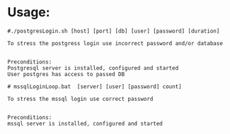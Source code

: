 # Usage:
    #./postgresLogin.sh [host] [port] [db] [user] [password] [duration]
    
    To stress the postgress login use incorrect password and/or database
    

    Preconditions:
    Postgresql server is installed, configured and started
    User postgres has access to passed DB
    
    # mssqlLoginLoop.bat  [server] [user] [password] count]
    
    To stress the mssql login use correct password
    

    Preconditions:
    mssql server is installed, configured and started
    


